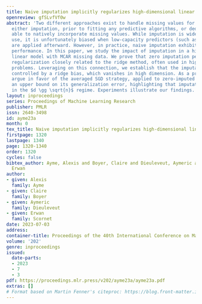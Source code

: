 ```yaml
---
title: Naive imputation implicitly regularizes high-dimensional linear models
openreview: gfSLvfVf0w
abstract: 'Two different approaches exist to handle missing values for prediction:
  either imputation, prior to fitting any predictive algorithms, or dedicated methods
  able to natively incorporate missing values. While imputation is widely (and easily)
  use, it is unfortunately biased when low-capacity predictors (such as linear models)
  are applied afterward. However, in practice, naive imputation exhibits good predictive
  performance. In this paper, we study the impact of imputation in a high-dimensional
  linear model with MCAR missing data. We prove that zero imputation performs an implicit
  regularization closely related to the ridge method, often used in high-dimensional
  problems. Leveraging on this connection, we establish that the imputation bias is
  controlled by a ridge bias, which vanishes in high dimension. As a predictor, we
  argue in favor of the averaged SGD strategy, applied to zero-imputed data. We establish
  an upper bound on its generalization error, highlighting that imputation is benign
  in the $d \gg \sqrt{n}$ regime. Experiments illustrate our findings.'
layout: inproceedings
series: Proceedings of Machine Learning Research
publisher: PMLR
issn: 2640-3498
id: ayme23a
month: 0
tex_title: Naive imputation implicitly regularizes high-dimensional linear models
firstpage: 1320
lastpage: 1340
page: 1320-1340
order: 1320
cycles: false
bibtex_author: Ayme, Alexis and Boyer, Claire and Dieuleveut, Aymeric and Scornet,
  Erwan
author:
- given: Alexis
  family: Ayme
- given: Claire
  family: Boyer
- given: Aymeric
  family: Dieuleveut
- given: Erwan
  family: Scornet
date: 2023-07-03
address: 
container-title: Proceedings of the 40th International Conference on Machine Learning
volume: '202'
genre: inproceedings
issued:
  date-parts:
  - 2023
  - 7
  - 3
pdf: https://proceedings.mlr.press/v202/ayme23a/ayme23a.pdf
extras: []
# Format based on Martin Fenner's citeproc: https://blog.front-matter.io/posts/citeproc-yaml-for-bibliographies/
---
```

